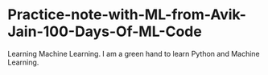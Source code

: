 # Practice-note-with-ML-from-Avik-Jain-100-Days-Of-ML-Code
Learning Machine Learning.
I am a green hand to learn Python and Machine Learning. 
